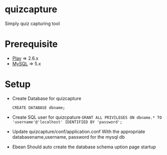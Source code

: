 quizcapture
======
Simply quiz capturing tool

Prerequisite
======
- [Play][playframeworksetup] => 2.6.x
- [MySQL][mysqlsetup] => 5.x

Setup
======
- Create Database for quizcapture

  `CREATE DATABASE dbname;`
- Create SQL user for quizcpature
  `GRANT ALL PRIVILEGES ON dbname.* TO 'username'@'localhost' IDENTIFIED BY 'password';`
- Update quizcapture/conf/application.conf With the appropriate databasename,username, password for the mysql db
- Ebean Should auto create the database schema uption page startup

[playframeworksetup]: <https://www.playframework.com/documentation/2.6.x/Installing>
[mysqlsetup]: <https://dev.mysql.com/doc/refman/5.7/en/installing.html>
